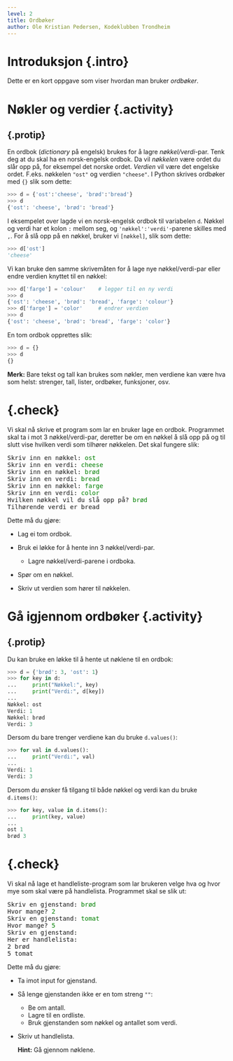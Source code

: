 ```yaml
---
level: 2
title: Ordbøker
author: Ole Kristian Pedersen, Kodeklubben Trondheim
---
```


# Introduksjon {.intro}

Dette er en kort oppgave som viser hvordan man bruker *ordbøker*.

# Nøkler og verdier {.activity}

## {.protip}

En ordbok (*dictionary* på engelsk) brukes for å lagre *nøkkel/verdi*-par. Tenk
deg at du skal ha en norsk-engelsk ordbok. Da vil *nøkkelen* være ordet du slår
opp på, for eksempel det norske ordet. *Verdien* vil være det engelske ordet.
F.eks. nøkkelen `"ost"` og verdien `"cheese"`. I Python skrives ordbøker med `{}` slik som dette:

```python
>>> d = {'ost':'cheese', 'brød':'bread'}
>>> d
{'ost': 'cheese', 'brød': 'bread'}
```

I eksempelet over lagde vi en norsk-engelsk ordbok til variabelen `d`. Nøkkel og
verdi har et kolon `:` mellom seg, og `'nøkkel':'verdi'`-parene skilles med `,`.
For å slå opp på en nøkkel, bruker vi `[nøkkel]`, slik som dette:

```python
>>> d['ost']
'cheese'
```

Vi kan bruke den samme skrivemåten for å lage nye nøkkel/verdi-par eller endre
verdien knyttet til en nøkkel:

```python
>>> d['farge'] = 'colour'    # legger til en ny verdi
>>> d
{'ost': 'cheese', 'brød': 'bread', 'farge': 'colour'}
>>> d['farge'] = 'color'     # endrer verdien
>>> d
{'ost': 'cheese', 'brød': 'bread', 'farge': 'color'}
```

En tom ordbok opprettes slik:

```python
>>> d = {}
>>> d
{}
```

**Merk:** Bare tekst og tall kan brukes som nøkler, men verdiene kan være hva
som helst: strenger, tall, lister, ordbøker, funksjoner, osv.

# {.check}

Vi skal nå skrive et program som lar en bruker lage en ordbok. Programmet skal
ta i mot 3 nøkkel/verdi-par, deretter be om en nøkkel å slå opp på og til slutt
vise hvilken verdi som tilhører nøkkelen. Det skal fungere slik:

<pre>
Skriv inn en nøkkel: <font color="green">ost</font>
Skriv inn en verdi: <font color="green">cheese</font>
Skriv inn en nøkkel: <font color="green">brød</font>
Skriv inn en verdi: <font color="green">bread</font>
Skriv inn en nøkkel: <font color="green">farge</font>
Skriv inn en verdi: <font color="green">color</font>
Hvilken nøkkel vil du slå opp på? <font color="green">brød</font>
Tilhørende verdi er bread
</pre>

Dette må du gjøre:

 * Lag ei tom ordbok.
 * Bruk ei løkke for å hente inn 3 nøkkel/verdi-par.

    * Lagre nøkkel/verdi-parene i ordboka.

 * Spør om en nøkkel.
 * Skriv ut verdien som hører til nøkkelen.


# Gå igjennom ordbøker {.activity}

## {.protip}

Du kan bruke en løkke til å hente ut nøklene til en ordbok:

```python
>>> d = {'brød': 3, 'ost': 1}
>>> for key in d:
...     print("Nøkkel:", key)
...     print("Verdi:", d[key])
...
Nøkkel: ost
Verdi: 1
Nøkkel: brød
Verdi: 3
```

Dersom du bare trenger verdiene kan du bruke `d.values()`:

```python
>>> for val in d.values():
...     print("Verdi:", val)
...
Verdi: 1
Verdi: 3
```

Dersom du ønsker få tilgang til både nøkkel og verdi kan du bruke `d.items()`:

```python
>>> for key, value in d.items():
...     print(key, value)
...
ost 1
brød 3
```

# {.check}

Vi skal nå lage et handleliste-program som lar brukeren velge hva og hvor mye
som skal være på handlelista. Programmet skal se slik ut:

<pre>
Skriv en gjenstand: <font color="green">brød</font>
Hvor mange? <font color="green">2</font>
Skriv en gjenstand: <font color="green">tomat</font>
Hvor mange? <font color="green">5</font>
Skriv en gjenstand:
Her er handlelista:
2 brød
5 tomat
</pre>

Dette må du gjøre:

* Ta imot input for gjenstand.
* Så lenge gjenstanden ikke er en tom streng `""`:
    * Be om antall.
    * Lagre til en ordliste.
    * Bruk gjenstanden som nøkkel og antallet som verdi.
* Skriv ut handlelista.

    **Hint:** Gå gjennom nøklene.
